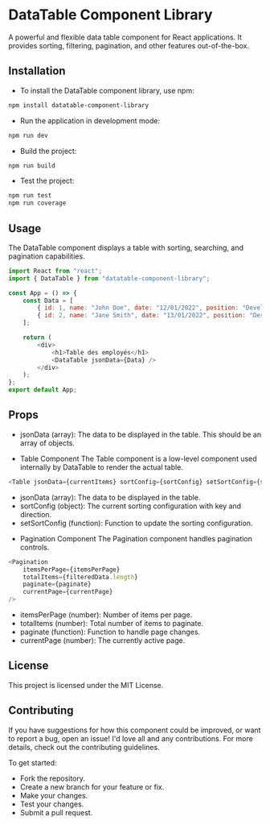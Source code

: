 # DataTable Component Library

A powerful and flexible data table component for React applications. It provides sorting, filtering, pagination, and other features out-of-the-box.

## Installation 

- To install the DataTable component library, use npm:

```bash
npm install datatable-component-library
```

- Run the application in development mode:

```bash
npm run dev
```

- Build the project:

```bash
npm run build
```

- Test the project:

```bash
npm run test
npm run coverage
```

## Usage

The DataTable component displays a table with sorting, searching, and pagination capabilities.

```javascript
import React from "react";
import { DataTable } from "datatable-component-library";

const App = () => {
	const Data = [
		{ id: 1, name: "John Doe", date: "12/01/2022", position: "Developer" },
		{ id: 2, name: "Jane Smith", date: "13/01/2022", position: "Designer" },
	];

	return (
		<div>
			<h1>Table des employés</h1>
			<DataTable jsonData={Data} />
		</div>
	);
};
export default App;
```

## Props

- jsonData (array): The data to be displayed in the table. This should be an array of objects.

* Table Component
  The Table component is a low-level component used internally by DataTable to render the actual table.

```javascript
<Table jsonData={currentItems} sortConfig={sortConfig} setSortConfig={setSortConfig} />
```

- jsonData (array): The data to be displayed in the table.
- sortConfig (object): The current sorting configuration with key and direction.
- setSortConfig (function): Function to update the sorting configuration.

* Pagination Component
  The Pagination component handles pagination controls.

```javascript
<Pagination
	itemsPerPage={itemsPerPage}
	totalItems={filteredData.length}
	paginate={paginate}
	currentPage={currentPage}
/>
```

- itemsPerPage (number): Number of items per page.
- totalItems (number): Total number of items to paginate.
- paginate (function): Function to handle page changes.
- currentPage (number): The currently active page.

## License

This project is licensed under the MIT License.

## Contributing

If you have suggestions for how this component could be improved, or want to report a bug, open an issue! I'd love all and any contributions. For more details, check out the contributing guidelines.

To get started:

- Fork the repository.
- Create a new branch for your feature or fix.
- Make your changes.
- Test your changes.
- Submit a pull request.
